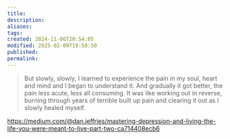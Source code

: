 ```yaml
---
title: 
description: 
aliases: 
tags: 
created: 2024-11-06T20:54:05
modified: 2025-02-09T19:50:50
published: 
permalink: 
---
```


> But slowly, slowly, I learned to experience the pain in my soul, heart and mind and I began to understand it. And gradually it got better, the pain less acute, less all consuming. It was like working out in reverse, burning through years of terrible built up pain and clearing it out as I slowly healed myself.


https://medium.com/@dan.jeffries/mastering-depression-and-living-the-life-you-were-meant-to-live-part-two-ca714408ecb6
